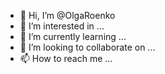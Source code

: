 - 👋 Hi, I’m @OlgaRoenko
- 👀 I’m interested in ...
- 🌱 I’m currently learning ...
- 💞️ I’m looking to collaborate on ...
- 📫 How to reach me ...

<!---
OlgaRoenko/OlgaRoenko is a ✨ special ✨ repository because its `README.md` (this file) appears on your GitHub profile.
You can click the Preview link to take a look at your changes.
--->
